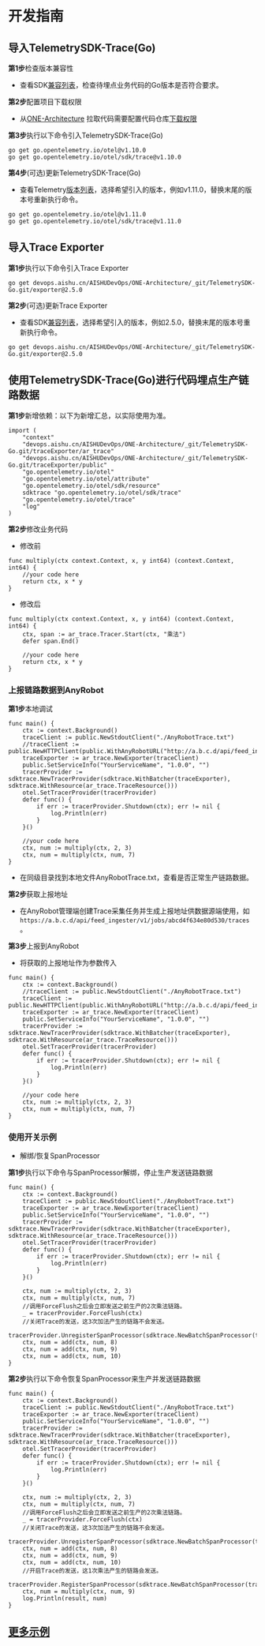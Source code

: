 # 开发指南

## 导入TelemetrySDK-Trace(Go)

**第1步**检查版本兼容性

- 查看SDK[兼容列表](../../../docs/compatibility.md)，检查待埋点业务代码的Go版本是否符合要求。

**第2步**配置项目下载权限

- 从[ONE-Architecture](https://devops.aishu.cn/AISHUDevOps/ONE-Architecture/_git/TelemetrySDK-Go)
  拉取代码需要配置代码仓库[下载权限](https://devops.aishu.cn/AISHUDevOps/AnyRobot/_git/Eyes_Docs?path=/可观测性开发者指南/TelemetrySDK开发者指南/Log/README.md&version=GBdevelop&_a=preview&anchor=sdk2.0-使用参考)

**第3步**执行以下命令引入TelemetrySDK-Trace(Go)

```
go get go.opentelemetry.io/otel@v1.10.0
go get go.opentelemetry.io/otel/sdk/trace@v1.10.0
```

**第4步**(可选)更新TelemetrySDK-Trace(Go)

- 查看Telemetry[版本列表](https://pkg.go.dev/go.opentelemetry.io/otel?tab=versions)，选择希望引入的版本，例如v1.11.0，替换末尾的版本号重新执行命令。

```
go get go.opentelemetry.io/otel@v1.11.0
go get go.opentelemetry.io/otel/sdk/trace@v1.11.0
```

## 导入Trace Exporter

**第1步**执行以下命令引入Trace Exporter

```
go get devops.aishu.cn/AISHUDevOps/ONE-Architecture/_git/TelemetrySDK-Go.git/exporter@2.5.0
```

**第2步**(可选)更新Trace Exporter

- 查看SDK[兼容列表](../../../docs/compatibility.md)，选择希望引入的版本，例如2.5.0，替换末尾的版本号重新执行命令。

```
go get devops.aishu.cn/AISHUDevOps/ONE-Architecture/_git/TelemetrySDK-Go.git/exporter@2.5.0
```

## 使用TelemetrySDK-Trace(Go)进行代码埋点生产链路数据

**第1步**新增依赖：以下为新增汇总，以实际使用为准。

```
import (
	"context"
	"devops.aishu.cn/AISHUDevOps/ONE-Architecture/_git/TelemetrySDK-Go.git/traceExporter/ar_trace"
	"devops.aishu.cn/AISHUDevOps/ONE-Architecture/_git/TelemetrySDK-Go.git/traceExporter/public"
	"go.opentelemetry.io/otel"
	"go.opentelemetry.io/otel/attribute"
	"go.opentelemetry.io/otel/sdk/resource"
	sdktrace "go.opentelemetry.io/otel/sdk/trace"
	"go.opentelemetry.io/otel/trace"
	"log"
)
```

**第2步**修改业务代码

- 修改前

```
func multiply(ctx context.Context, x, y int64) (context.Context, int64) {
	//your code here
	return ctx, x * y
}
```

- 修改后

```
func multiply(ctx context.Context, x, y int64) (context.Context, int64) {
	ctx, span := ar_trace.Tracer.Start(ctx, "乘法")
	defer span.End()

	//your code here
	return ctx, x * y
}
```

### 上报链路数据到AnyRobot

**第1步**本地调试

```
func main() {
	ctx := context.Background()
	traceClient := public.NewStdoutClient("./AnyRobotTrace.txt")
	//traceClient := public.NewHTTPClient(public.WithAnyRobotURL("http://a.b.c.d/api/feed_ingester/v1/jobs/abcd4f634e80d530/traces"))
	traceExporter := ar_trace.NewExporter(traceClient)
	public.SetServiceInfo("YourServiceName", "1.0.0", "")
	tracerProvider := sdktrace.NewTracerProvider(sdktrace.WithBatcher(traceExporter), sdktrace.WithResource(ar_trace.TraceResource()))
	otel.SetTracerProvider(tracerProvider)
	defer func() {
		if err := tracerProvider.Shutdown(ctx); err != nil {
			log.Println(err)
		}
	}()

	//your code here
	ctx, num := multiply(ctx, 2, 3)
	ctx, num = multiply(ctx, num, 7)
}
```

- 在同级目录找到本地文件AnyRobotTrace.txt，查看是否正常生产链路数据。

**第2步**获取上报地址

- 在AnyRobot管理端创建Trace采集任务并生成上报地址供数据源端使用，如`https://a.b.c.d/api/feed_ingester/v1/jobs/abcd4f634e80d530/traces` 。

**第3步**上报到AnyRobot

- 将获取的上报地址作为参数传入

```
func main() {
	ctx := context.Background()
	//traceClient := public.NewStdoutClient("./AnyRobotTrace.txt")
	traceClient := public.NewHTTPClient(public.WithAnyRobotURL("http://a.b.c.d/api/feed_ingester/v1/jobs/abcd4f634e80d530/traces"))
	traceExporter := ar_trace.NewExporter(traceClient)
	public.SetServiceInfo("YourServiceName", "1.0.0", "")
	tracerProvider := sdktrace.NewTracerProvider(sdktrace.WithBatcher(traceExporter), sdktrace.WithResource(ar_trace.TraceResource()))
	otel.SetTracerProvider(tracerProvider)
	defer func() {
		if err := tracerProvider.Shutdown(ctx); err != nil {
			log.Println(err)
		}
	}()

	//your code here
	ctx, num := multiply(ctx, 2, 3)
	ctx, num = multiply(ctx, num, 7)
}
```

### 使用开关示例

- 解绑/恢复SpanProcessor

**第1步**执行以下命令与SpanProcessor解绑，停止生产发送链路数据

```
func main() {
	ctx := context.Background()
	traceClient := public.NewStdoutClient("./AnyRobotTrace.txt")
	traceExporter := ar_trace.NewExporter(traceClient)
	public.SetServiceInfo("YourServiceName", "1.0.0", "")
	tracerProvider := sdktrace.NewTracerProvider(sdktrace.WithBatcher(traceExporter), sdktrace.WithResource(ar_trace.TraceResource()))
	otel.SetTracerProvider(tracerProvider)
	defer func() {
		if err := tracerProvider.Shutdown(ctx); err != nil {
			log.Println(err)
		}
	}()

	ctx, num := multiply(ctx, 2, 3)
	ctx, num = multiply(ctx, num, 7)
	//调用ForceFlush之后会立即发送之前生产的2次乘法链路。
	_ = tracerProvider.ForceFlush(ctx)
	//关闭Trace的发送，这3次加法产生的链路不会发送。
	tracerProvider.UnregisterSpanProcessor(sdktrace.NewBatchSpanProcessor(traceExporter))
	ctx, num = add(ctx, num, 8)
	ctx, num = add(ctx, num, 9)
	ctx, num = add(ctx, num, 10)
}
```

**第2步**执行以下命令恢复SpanProcessor来生产并发送链路数据

```
func main() {
	ctx := context.Background()
	traceClient := public.NewStdoutClient("./AnyRobotTrace.txt")
	traceExporter := ar_trace.NewExporter(traceClient)
	public.SetServiceInfo("YourServiceName", "1.0.0", "")
	tracerProvider := sdktrace.NewTracerProvider(sdktrace.WithBatcher(traceExporter), sdktrace.WithResource(ar_trace.TraceResource()))
	otel.SetTracerProvider(tracerProvider)
	defer func() {
		if err := tracerProvider.Shutdown(ctx); err != nil {
			log.Println(err)
		}
	}()

	ctx, num := multiply(ctx, 2, 3)
	ctx, num = multiply(ctx, num, 7)
	//调用ForceFlush之后会立即发送之前生产的2次乘法链路。
	_ = tracerProvider.ForceFlush(ctx)
	//关闭Trace的发送，这3次加法产生的链路不会发送。
	tracerProvider.UnregisterSpanProcessor(sdktrace.NewBatchSpanProcessor(traceExporter))
	ctx, num = add(ctx, num, 8)
	ctx, num = add(ctx, num, 9)
	ctx, num = add(ctx, num, 10)
	//开启Trace的发送，这1次乘法产生的链路会发送。
	tracerProvider.RegisterSpanProcessor(sdktrace.NewBatchSpanProcessor(traceExporter))
	ctx, num = multiply(ctx, num, 9)
	log.Println(result, num)
}
```

## [更多示例](https://devops.aishu.cn/AISHUDevOps/ONE-Architecture/_git/TelemetrySDK-Go?version=GB2.4.0&path=/exporter/ar_trace/examples/oneservice.go)
